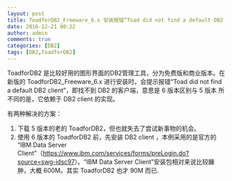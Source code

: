 ```yaml
---
layout: post
title: ToadforDB2_Freeware_6.x 安装报错“Toad did not find a default DB2 client”
date: 2016-12-21 00:22
author: admin
comments: true
categories: [DB2]
tags: [DB2,ToadforDB2]
---
```


ToadforDB2 是比较好用的图形界面的DB2管理工具，分为免费版和商业版本。在新版的 ToadforDB2_Freeware_6.x 进行安装时，会提示报错“Toad did not find a default DB2 client”，即找不到  DB2 的客户端，意思是 6 版本区别与 5 版本 所不同的是，它依赖于 DB2 client 的实现。
   
<!-- more -->

有两种解决的方案：

1. 下载 5 版本的老的 ToadforDB2，但也就失去了尝试新事物的机会。
2. 使用 6 版本的 ToadforDB2 前，先安装  DB2 client ，本例采用的是官方的 “IBM Data Server Client”（<https://www.ibm.com/services/forms/preLogin.do?source=swg-idsc97>）。“IBM Data Server Client”安装包相对来说比较臃肿，大概 600M。其实 ToadforDB2 也才 90M 而已. 